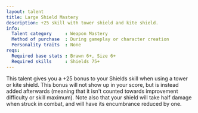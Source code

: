 ```yaml
---
layout: talent
title: Large Shield Mastery
description: +25 skill with tower shield and kite shield.
info:
  Talent category     : Weapon Mastery
  Method of purchase  : During gameplay or character creation
  Personality traits  : None
reqs:
  Required base stats : Brawn 6+, Size 6+
  Required skills     : Shields 75+
---
```


This talent gives you a +25 bonus to your Shields skill when using a tower or kite shield. This bonus will not show up in your score, but is instead added afterwards (meaning that it isn't counted towards improvement difficulty or skill maximum). Note also that your shield will take half damage when struck in combat, and will have its encumbrance reduced by one.